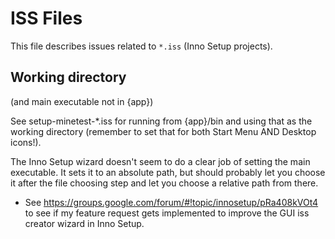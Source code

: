 # ISS Files
This file describes issues related to `*.iss` (Inno Setup projects).

## Working directory
(and main executable not in {app})

See setup-minetest-*.iss for running from {app}/bin and using that
as the working directory (remember to set that for both
Start Menu AND Desktop icons!).

The Inno Setup wizard doesn't seem to do a clear job of setting
the main executable. It sets it to an absolute path, but should
probably let you choose it after the file choosing step and let you
choose a relative path from there.
- See <https://groups.google.com/forum/#!topic/innosetup/pRa408kVOt4> to
  see if my feature request gets implemented to improve the GUI iss
  creator wizard in Inno Setup.
